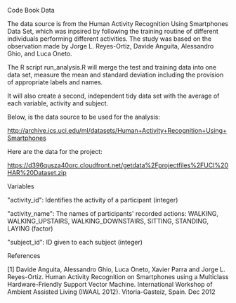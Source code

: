 Code Book
Data

The data source is from the Human Activity Recognition Using Smartphones Data Set, which was inpsired by following the training
routine of different individuals performing different activities. The study was based on the observation made by 
Jorge L. Reyes-Ortiz, Davide Anguita, Alessandro Ghio, and Luca Oneto.

The R script run_analysis.R will merge the test and training data into one data set, measure the mean and standard deviation including the provision of appropriate labels and names. 

It will also create a second, independent tidy data set with the average of each variable, activity and subject.

Below, is the data source to be used for the analysis:

http://archive.ics.uci.edu/ml/datasets/Human+Activity+Recognition+Using+Smartphones 

Here are the data for the project: 

https://d396qusza40orc.cloudfront.net/getdata%2Fprojectfiles%2FUCI%20HAR%20Dataset.zip 

Variables

"activity_id": Identifies the activity of a participant (integer)

"activity_name": The names of participants' recorded actions: WALKING, WALKING_UPSTAIRS, WALKING_DOWNSTAIRS, SITTING, STANDING, LAYING (factor)

"subject_id": ID given to each subject (integer)



References

[1] Davide Anguita, Alessandro Ghio, Luca Oneto, Xavier Parra and Jorge L. Reyes-Ortiz. Human Activity Recognition on Smartphones using a Multiclass Hardware-Friendly Support Vector Machine. International Workshop of Ambient Assisted Living (IWAAL 2012). Vitoria-Gasteiz, Spain. Dec 2012

